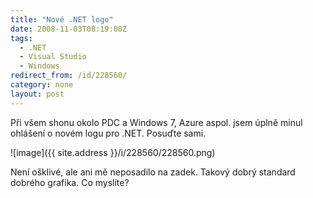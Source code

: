 ```yaml
---
title: "Nové .NET logo"
date: 2008-11-03T08:19:00Z
tags:
  - .NET
  - Visual Studio
  - Windows
redirect_from: /id/228560/
category: none
layout: post
---
```

Při všem shonu okolo PDC a Windows 7, Azure aspol. jsem úplně minul ohlášení o novém logu pro .NET. Posuďte sami.

![image]({{ site.address }}/i/228560/228560.png)

Není ošklivé, ale ani mě neposadilo na zadek. Takový dobrý standard dobrého grafika. Co myslíte?